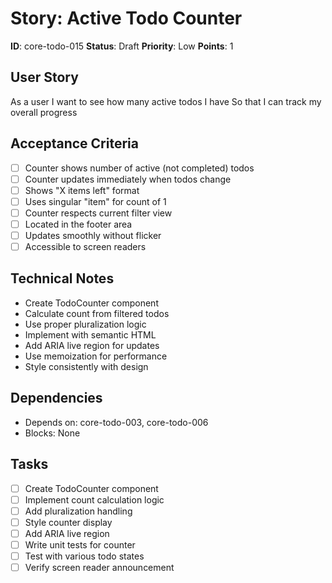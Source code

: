 # Story: Active Todo Counter

**ID**: core-todo-015
**Status**: Draft
**Priority**: Low
**Points**: 1

## User Story
As a user
I want to see how many active todos I have
So that I can track my overall progress

## Acceptance Criteria
- [ ] Counter shows number of active (not completed) todos
- [ ] Counter updates immediately when todos change
- [ ] Shows "X items left" format
- [ ] Uses singular "item" for count of 1
- [ ] Counter respects current filter view
- [ ] Located in the footer area
- [ ] Updates smoothly without flicker
- [ ] Accessible to screen readers

## Technical Notes
- Create TodoCounter component
- Calculate count from filtered todos
- Use proper pluralization logic
- Implement with semantic HTML
- Add ARIA live region for updates
- Use memoization for performance
- Style consistently with design

## Dependencies
- Depends on: core-todo-003, core-todo-006
- Blocks: None

## Tasks
- [ ] Create TodoCounter component
- [ ] Implement count calculation logic
- [ ] Add pluralization handling
- [ ] Style counter display
- [ ] Add ARIA live region
- [ ] Write unit tests for counter
- [ ] Test with various todo states
- [ ] Verify screen reader announcement